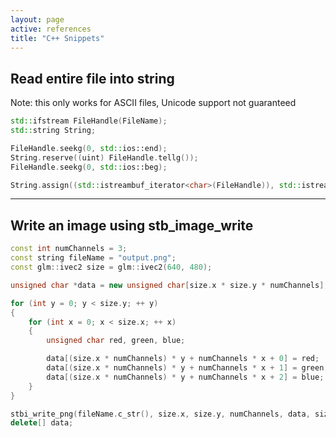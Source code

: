 ```yaml
---
layout: page
active: references
title: "C++ Snippets"
---
```


## Read entire file into string

Note: this only works for ASCII files, Unicode support not guaranteed

```c++
std::ifstream FileHandle(FileName);
std::string String;

FileHandle.seekg(0, std::ios::end);
String.reserve((uint) FileHandle.tellg());
FileHandle.seekg(0, std::ios::beg);

String.assign((std::istreambuf_iterator<char>(FileHandle)), std::istreambuf_iterator<char>());
```

---

## Write an image using stb_image_write

```c++
const int numChannels = 3;
const string fileName = "output.png";
const glm::ivec2 size = glm::ivec2(640, 480);

unsigned char *data = new unsigned char[size.x * size.y * numChannels];

for (int y = 0; y < size.y; ++ y)
{
    for (int x = 0; x < size.x; ++ x)
    {
        unsigned char red, green, blue;

        data[(size.x * numChannels) * y + numChannels * x + 0] = red;
        data[(size.x * numChannels) * y + numChannels * x + 1] = green;
        data[(size.x * numChannels) * y + numChannels * x + 2] = blue;
    }
}

stbi_write_png(fileName.c_str(), size.x, size.y, numChannels, data, size.x * numChannels);
delete[] data;

```

